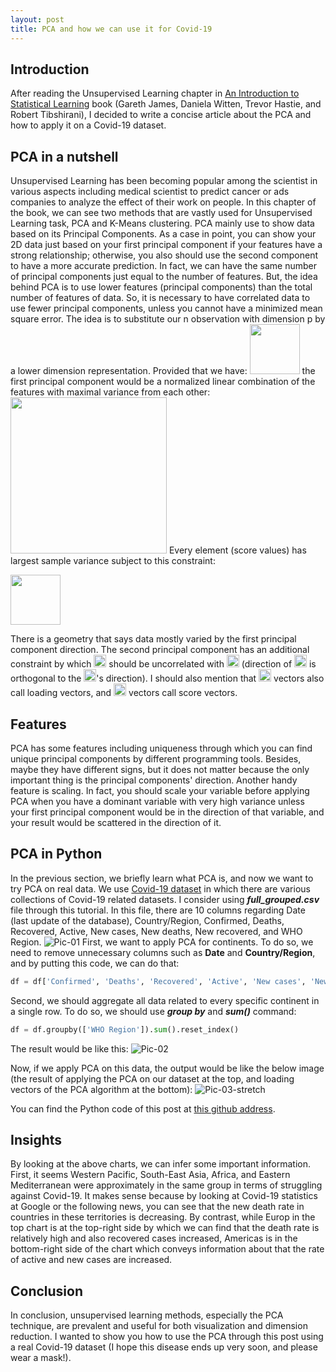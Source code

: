 ```yaml
---
layout: post
title: PCA and how we can use it for Covid-19
---
```


## Introduction
After reading the Unsupervised Learning chapter in [An Introduction to Statistical Learning](http://faculty.marshall.usc.edu/gareth-james/ISL/) book (Gareth James, Daniela Witten, Trevor Hastie, and Robert Tibshirani), I decided to write a concise article about the PCA and how to apply it on a Covid-19 dataset.
 
## PCA in a nutshell
Unsupervised Learning has been becoming popular among the scientist in various aspects including medical scientist to predict cancer or ads companies to analyze the effect of their work on people.
In this chapter of the book, we can see two methods that are vastly used for Unsupervised Learning task, PCA and K-Means clustering. PCA mainly use to show data based on its Principal Components. As a case in point, you can show your 2D data just based on your first principal component if your features have a strong relationship; otherwise, you also should use the second component to have a more accurate prediction. In fact, we can have the same number of principal components just equal to the number of features. But, the idea behind PCA is to use lower features (principal components) than the total number of features of data. So, it is necessary to have correlated data to use fewer principal components, unless you cannot have a minimized mean square error.
The idea is to substitute our n observation with dimension p by a lower dimension representation. Provided that we have: <img src="https://user-images.githubusercontent.com/25500417/97175107-3836eb80-17a8-11eb-8285-3a27bc2713d4.png" width="80"> the first principal component would be a normalized linear combination of the features with maximal variance from each other:
<img src="https://user-images.githubusercontent.com/25500417/97175416-b85d5100-17a8-11eb-80c1-19ea9a698d00.png" width="250">
Every element (score values) has largest sample variance subject to this constraint:

<img src="https://user-images.githubusercontent.com/25500417/97175677-1f7b0580-17a9-11eb-8ab8-139ac94d3be5.png" width="80">

There is a geometry that says data mostly varied by the first principal component direction. The second principal component has an additional constraint by which <img src="https://user-images.githubusercontent.com/25500417/97175818-53562b00-17a9-11eb-9407-1792a5f4c18d.png" width="20"> should be uncorrelated with <img src="https://user-images.githubusercontent.com/25500417/97176049-a03a0180-17a9-11eb-8536-940e4aadeae8.png" width="20"> (direction of <img src="https://user-images.githubusercontent.com/25500417/97176116-b9db4900-17a9-11eb-9ec2-5d5331178da9.png" width="20"> is orthogonal to the <img src="https://user-images.githubusercontent.com/25500417/97176205-d8d9db00-17a9-11eb-8f03-dcb734cbfd0a.png" width="20">'s direction). I should also mention that <img src="https://user-images.githubusercontent.com/25500417/97176285-f6a74000-17a9-11eb-9330-b41c1ce0bcc3.png" width="20"> vectors also call loading vectors, and <img src="https://user-images.githubusercontent.com/25500417/97176365-15a5d200-17aa-11eb-985b-c659ba380776.png" width="20"> vectors call score vectors.


## Features
PCA has some features including uniqueness through which you can find unique principal components by different programming tools. Besides, maybe they have different signs, but it does not matter because the only important thing is the principal components' direction. 
Another handy feature is scaling. In fact, you should scale your variable before applying PCA when you have a dominant variable with very high variance unless your first principal component would be in the direction of that variable, and your result would be scattered in the direction of it.


## PCA in Python
In the previous section, we briefly learn what PCA is, and now we want to try PCA on real data. We use [Covid-19 dataset](https://github.com/imdevskp/covid_19_jhu_data_web_scrap_and_cleaning) in which there are various collections of Covid-19 related datasets. I consider using **_full_grouped.csv_** file through this tutorial. In this file, there are 10 columns regarding Date (last update of the database), Country/Region, Confirmed, Deaths, Recovered, Active, New cases, New deaths, New recovered, and WHO Region. 
![Pic-01](https://user-images.githubusercontent.com/25500417/97176806-bbf1d780-17aa-11eb-8c33-044d7bed6cf2.jpg)
First, we want to apply PCA for continents. To do so, we need to remove unnecessary columns such as **Date** and **Country/Region**, and by putting this code, we can do that:
```python
df = df['Confirmed', 'Deaths', 'Recovered', 'Active', 'New cases', 'New deaths', 'New recovered', 'WHO Region']
```
Second, we should aggregate all data related to every specific continent in a single row. To do so, we should use **_group by_** and **_sum()_** command:
```python
df = df.groupby(['WHO Region']).sum().reset_index()
```
The result would be like this:
![Pic-02](https://user-images.githubusercontent.com/25500417/97176934-e774c200-17aa-11eb-848e-673bab4b41ce.jpg)

Now, if we apply PCA on this data, the output would be like the below image (the result of applying the PCA on our dataset at the top, and loading vectors of the PCA algorithm at the bottom):
![Pic-03-stretch](https://user-images.githubusercontent.com/25500417/97181718-d7f87780-17b0-11eb-98b2-28363238da7d.jpg)


You can find the Python code of this post at [this github address](https://github.com/mrhajbabaei/unsupervised-learning-covid-19).

## Insights
By looking at the above charts, we can infer some important information. First, it seems Western Pacific, South-East Asia, Africa, and Eastern Mediterranean were approximately in the same group in terms of struggling against Covid-19. It makes sense because by looking at Covid-19 statistics at Google or the following news, you can see that the new death rate in countries in these territories is decreasing. By contrast, while Europ in the top chart is at the top-right side by which we can find that the death rate is relatively high and also recovered cases increased, Americas is in the bottom-right side of the chart which conveys information about that the rate of active and new cases are increased.

## Conclusion
In conclusion, unsupervised learning methods, especially the PCA technique, are prevalent and useful for both visualization and dimension reduction. I wanted to show you how to use the PCA through this post using a real Covid-19 dataset (I hope this disease ends up very soon, and please wear a mask!).
